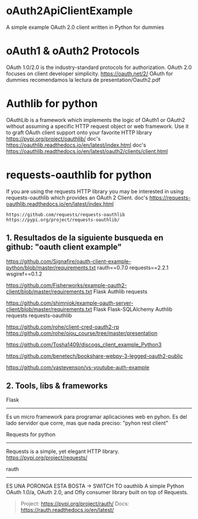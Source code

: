 # oAuth2ApiClientExample
A simple example OAuth 2.0 client written in Python for dummies


# oAuth1 & oAuth2 Protocols
OAuth 1.0/2.0 is the industry-standard protocols for authorization. OAuth 2.0 focuses on client developer simplicity.
	https://oauth.net/2/
OAuth for dummies
	recomendamos la lectura de presentation/Oauth2.pdf

# Authlib for python

OAuthLib is a framework which implements the logic of OAuth1 or OAuth2 without assuming a specific HTTP request object or web framework. Use it to graft OAuth client support onto your favorite HTTP library
	https://pypi.org/project/oauthlib/
	doc's https://oauthlib.readthedocs.io/en/latest/index.html
	doc's https://oauthlib.readthedocs.io/en/latest/oauth2/clients/client.html
	


# requests-oauthlib for python
If you are using the requests HTTP library you may be interested in using requests-oauthlib which provides an OAuth 2 Client. 
	doc's https://requests-oauthlib.readthedocs.io/en/latest/index.html
	
	https://github.com/requests/requests-oauthlib
	https://pypi.org/project/requests-oauthlib/


## 1. Resultados de la siguiente busqueda en github: "oauth client example"

https://github.com/Signafire/oauth-client-example-python/blob/master/requirements.txt
	rauth==0.7.0
	requests==2.2.1
	wsgiref==0.1.2

https://github.com/Fisherworks/example-oauth2-client/blob/master/requirements.txt
	Flask
	Authlib
	requests
	
https://github.com/shimniok/example-oauth-server-client/blob/master/requirements.txt
	Flask
	Flask-SQLAlchemy
	Authlib
	requests
	requests-oauthlib
	
https://github.com/rohe/client-cred-oauth2-rp
https://github.com/rohe/ojou_course/tree/master/presentation


https://github.com/Tosha1409/discogs_client_example_Python3


https://github.com/benetech/bookshare-webpy-3-legged-oauth2-public

https://github.com/vastevenson/vs-youtube-auth-example


## 2. Tools, libs & frameworks

Flask
*****
Es un micro framework para programar aplicaciones web en pyhon. Es del lado servidor que corre, mas que nada preciso:
	"pyhon rest client"
	
	
	




Requests for python
*******************
Requests is a simple, yet elegant HTTP library.
	https://pypi.org/project/requests/
	
	
	
rauth
*****
ES UNA PORONGA ESTA BOSTA -> SWITCH TO oauthlib
A simple Python OAuth 1.0/a, OAuth 2.0, and Ofly consumer library built on
top of Requests.	
> Project: https://pypi.org/project/rauth/
> Docs: https://rauth.readthedocs.io/en/latest/

